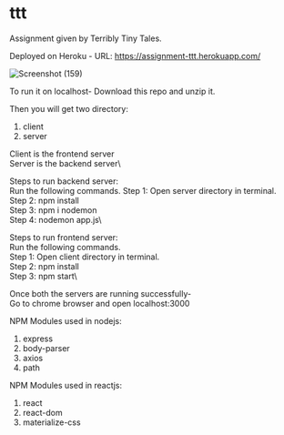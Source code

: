 # ttt
Assignment given by Terribly Tiny Tales.

Deployed on Heroku - 
URL: https://assignment-ttt.herokuapp.com/


![Screenshot (159)](https://user-images.githubusercontent.com/42849052/112716909-2dc37e00-8f0f-11eb-8024-410892c3877c.png)


To run it on localhost-
Download this repo and unzip it.

Then you will get two directory:
  1. client
  2. server

Client is the frontend server\
Server is the backend server\

Steps to run backend server:\
  Run the following commands.
    Step 1: Open server directory in terminal.\
    Step 2: npm install\
    Step 3: npm i nodemon\
    Step 4: nodemon app.js\

Steps to run frontend server:\
  Run the following commands.\
    Step 1: Open client directory in terminal.\
    Step 2: npm install\
    Step 3: npm start\

Once both the servers are running successfully-\
    Go to chrome browser and open localhost:3000

NPM Modules used in nodejs:
1. express
2. body-parser
3. axios
4. path

NPM Modules used in reactjs:
1. react
2. react-dom
3. materialize-css
